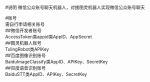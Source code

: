 #说明
微信公众账号聊天机器人，对接图灵机器人实现微信公众账号聊天  
  
#账号  
需自行申请相关账号  
##微信开发者账号  
AccessToken类appid类AppID、AppSecret  
##图灵机器人账号  
TulingRobot类APIKey  
##百度图像识别账号  
BaiduImageClassify类AppID、APIKey、SecretKey  
##百度语音识别账号  
BaiduSTT类AppID、APIKey、SecretKey  



